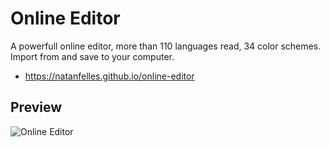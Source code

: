 # Online Editor

A powerfull online editor, more than 110 languages read, 34 color schemes. Import from and save to your computer.

* https://natanfelles.github.io/online-editor

## Preview

![Online Editor](https://natanfelles.github.io/assets/images_post/online-editor.png)
